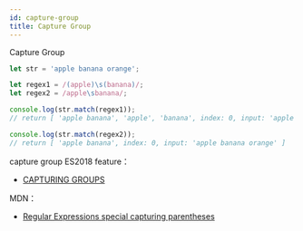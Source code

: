 ```yaml
---
id: capture-group
title: Capture Group
---
```


Capture Group

```js
let str = 'apple banana orange';

let regex1 = /(apple)\s(banana)/;
let regex2 = /apple\sbanana/;

console.log(str.match(regex1));
// return [ 'apple banana', 'apple', 'banana', index: 0, input: 'apple banana orange' ]

console.log(str.match(regex2));
// return [ 'apple banana', index: 0, input: 'apple banana orange' ]
```

capture group ES2018 feature：

- [CAPTURING GROUPS](https://flaviocopes.com/javascript-regular-expressions/#capturing-groups)

MDN：

- [Regular Expressions special capturing parentheses](https://developer.mozilla.org/en-US/docs/Web/JavaScript/Guide/Regular_Expressions#special-capturing-parentheses)
